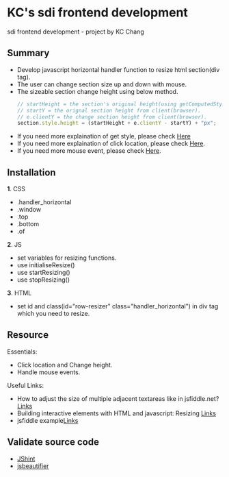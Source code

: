# KC's sdi frontend development
sdi frontend development - project by KC Chang

## Summary
- Develop javascript horizontal handler function to resize html section(div tag).
- The user can change section size up and down with mouse.
- The sizeable section change height using below method.
  ```javascript
  // startHeight = the section's original height(using getComputedStyle).
  // startY = the orignal section height from client(browser).
  // e.clientY = the change section height from client(browser).
  section.style.height = (startHeight + e.clientY - startY) + "px";
  ```
- If you need more explaination of get style, please check [Here](http://www.w3schools.com/jsref/jsref_getcomputedstyle.asp)
- If you need more explaination of click location, please check [Here](http://felixblog.tistory.com/50).
- If you need more mouse event, please check [Here](https://developer.mozilla.org/en-US/docs/Web/Events/click).

## Installation
**1**. CSS
- .handler_horizontal
- .window
- .top
- .bottom
- .of

**2**. JS
- set variables for resizing functions.
- use initialiseResize()
- use startResizing()
- use stopResizing()

**3**. HTML
- set id and class(id="row-resizer" class="handler_horizontal") in div tag which you need to resize.

## Resource
Essentials:
- Click location and Change height.
- Handle mouse events.

Useful Links:
- How to adjust the size of multiple adjacent textareas like in jsfiddle.net? [Links](http://stackoverflow.com/questions/8819328/how-to-adjust-the-size-of-multiple-adjacent-textareas-like-in-jsfiddle-net)
- Building interactive elements with HTML and javascript: Resizing [Links](https://blog.codezero.xyz/building-interactive-elements-with-html-and-javascript-resizing/)
- jsfiddle example[Links](http://jsfiddle.net/3jMQD/)

## Validate source code
- [JShint](http://jshint.com/)
- [jsbeautifier](http://jsbeautifier.org/)
